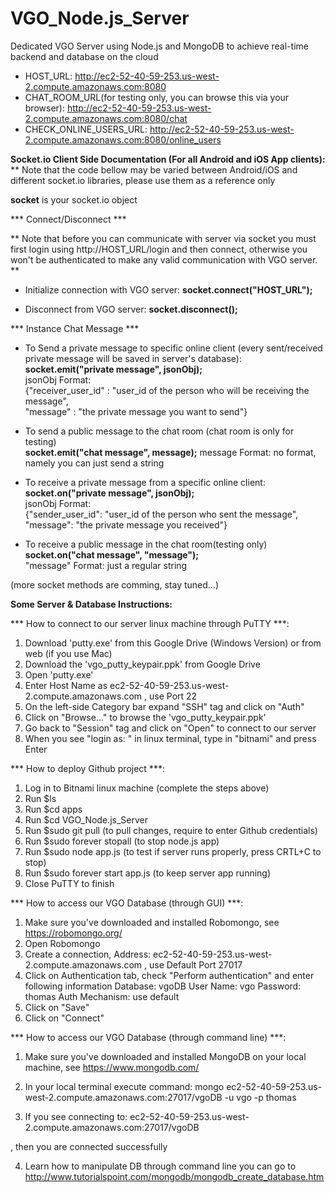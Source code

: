 # VGO_Node.js_Server

Dedicated VGO Server using Node.js and MongoDB to achieve real-time backend and database on the cloud 

* HOST_URL: http://ec2-52-40-59-253.us-west-2.compute.amazonaws.com:8080
* CHAT_ROOM_URL(for testing only, you can browse this via your browser): http://ec2-52-40-59-253.us-west-2.compute.amazonaws.com:8080/chat
* CHECK_ONLINE_USERS_URL: http://ec2-52-40-59-253.us-west-2.compute.amazonaws.com:8080/online_users

**Socket.io Client Side Documentation (For all Android and iOS App clients):**  
** Note that the code bellow may be varied between Android/iOS and different socket.io libraries, please use them as a reference only

**socket** is your socket.io object

*** Connect/Disconnect ***

** Note that before you can communicate with server via socket you must first login using http://HOST_URL/login and then connect, otherwise you won't be authenticated to make any valid communication with VGO server. ** 

* Initialize connection with VGO server:
**socket.connect("HOST_URL");**

* Disconnect from VGO server:
**socket.disconnect();**

*** Instance Chat Message ***

* To Send a private message to specific online client (every sent/received private message will be saved in server's database):  **socket.emit("private message", jsonObj);**  
jsonObj Format:  
{"receiver_user_id" : "user_id of the person who will be receiving the message",  
 "message" : "the private message you want to send"}  

* To send a public message to the chat room (chat room is only for testing)  
**socket.emit("chat message", message);**
message Format: no format, namely you can just send a string

* To receive a private message from a specific online client:  
**socket.on("private message", jsonObj);**  
jsonObj Format:  
{"sender_user_id": "user_id of the person who sent the message",  
 "message": "the private message you received"}  

* To receive a public message in the chat room(testing only)  
**socket.on("chat message", "message");**  
"message" Format: just a regular string  

(more socket methods are comming, stay tuned...)  


**Some Server & Database Instructions:**

*** How to connect to our server linux machine through PuTTY ***:

1. Download 'putty.exe' from this Google Drive (Windows Version) or from web (if you use Mac)
2. Download the 'vgo_putty_keypair.ppk' from Google Drive
3. Open 'putty.exe'
4. Enter Host Name as ec2-52-40-59-253.us-west-2.compute.amazonaws.com , use Port 22
5. On the left-side Category bar expand "SSH" tag and click on "Auth"
6. Click on "Browse..." to browse the 'vgo_putty_keypair.ppk'  
7. Go back to "Session" tag and click on "Open" to connect to our server
8. When you see "login as: " in linux terminal, type in "bitnami" and press Enter


*** How to deploy Github project ***:

1. Log in to Bitnami linux machine (complete the steps above)
2. Run $ls
3. Run $cd apps
4. Run $cd VGO_Node.js_Server
5. Run $sudo git pull (to pull changes, require to enter Github credentials)
6. Run $sudo forever stopall (to stop node.js app)
7. Run $sudo node app.js (to test if server runs properly, press CRTL+C to stop)
8. Run $sudo forever start app.js (to keep server app running)
9. Close PuTTY to finish


*** How to access our VGO Database (through GUI) ***:

1. Make sure you've downloaded and installed Robomongo, see https://robomongo.org/
2. Open Robomongo
3. Create a connection, Address: ec2-52-40-59-253.us-west-2.compute.amazonaws.com , use Default Port 27017
4. Click on Authentication tab, check "Perform authentication" and enter following information
	Database: vgoDB
       User Name: vgo
	Password: thomas
  Auth Mechanism: use default
5. Click on "Save"
6. Click on "Connect"


*** How to access our VGO Database (through command line) ***:

1. Make sure you've downloaded and installed MongoDB on your local machine, see https://www.mongodb.com/
2. In your local terminal execute command: 
mongo ec2-52-40-59-253.us-west-2.compute.amazonaws.com:27017/vgoDB -u vgo -p thomas

3. If you see 
connecting to: ec2-52-40-59-253.us-west-2.compute.amazonaws.com:27017/vgoDB
>
, then you are connected successfully

4. Learn how to manipulate DB through command line you can go to
http://www.tutorialspoint.com/mongodb/mongodb_create_database.htm
